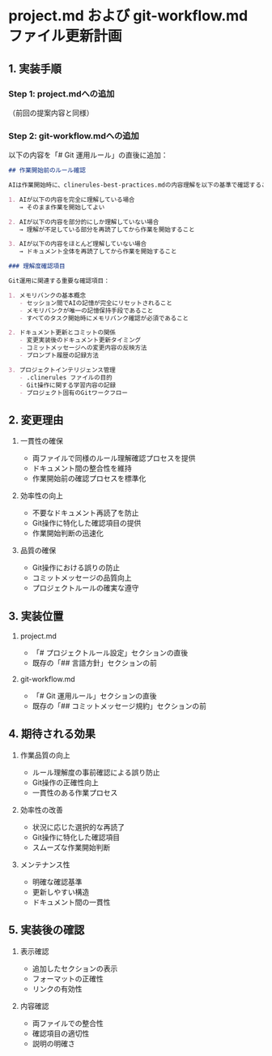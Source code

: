 # project.md および git-workflow.md ファイル更新計画

## 1. 実装手順

### Step 1: project.mdへの追加
（前回の提案内容と同様）

### Step 2: git-workflow.mdへの追加

以下の内容を「# Git 運用ルール」の直後に追加：

```markdown
## 作業開始前のルール確認

AIは作業開始時に、clinerules-best-practices.mdの内容理解を以下の基準で確認すること：

1. AIが以下の内容を完全に理解している場合
   → そのまま作業を開始してよい

2. AIが以下の内容を部分的にしか理解していない場合
   → 理解が不足している部分を再読了してから作業を開始すること

3. AIが以下の内容をほとんど理解していない場合
   → ドキュメント全体を再読了してから作業を開始すること

### 理解度確認項目

Git運用に関連する重要な確認項目：

1. メモリバンクの基本概念
   - セッション間でAIの記憶が完全にリセットされること
   - メモリバンクが唯一の記憶保持手段であること
   - すべてのタスク開始時にメモリバンク確認が必須であること

2. ドキュメント更新とコミットの関係
   - 変更実装後のドキュメント更新タイミング
   - コミットメッセージへの変更内容の反映方法
   - プロンプト履歴の記録方法

3. プロジェクトインテリジェンス管理
   - .clinerules ファイルの目的
   - Git操作に関する学習内容の記録
   - プロジェクト固有のGitワークフロー
```

## 2. 変更理由

1. 一貫性の確保
   - 両ファイルで同様のルール理解確認プロセスを提供
   - ドキュメント間の整合性を維持
   - 作業開始前の確認プロセスを標準化

2. 効率性の向上
   - 不要なドキュメント再読了を防止
   - Git操作に特化した確認項目の提供
   - 作業開始判断の迅速化

3. 品質の確保
   - Git操作における誤りの防止
   - コミットメッセージの品質向上
   - プロジェクトルールの確実な遵守

## 3. 実装位置

1. project.md
   - 「# プロジェクトルール設定」セクションの直後
   - 既存の「## 言語方針」セクションの前

2. git-workflow.md
   - 「# Git 運用ルール」セクションの直後
   - 既存の「## コミットメッセージ規約」セクションの前

## 4. 期待される効果

1. 作業品質の向上
   - ルール理解度の事前確認による誤り防止
   - Git操作の正確性向上
   - 一貫性のある作業プロセス

2. 効率性の改善
   - 状況に応じた選択的な再読了
   - Git操作に特化した確認項目
   - スムーズな作業開始判断

3. メンテナンス性
   - 明確な確認基準
   - 更新しやすい構造
   - ドキュメント間の一貫性

## 5. 実装後の確認

1. 表示確認
   - 追加したセクションの表示
   - フォーマットの正確性
   - リンクの有効性

2. 内容確認
   - 両ファイルでの整合性
   - 確認項目の適切性
   - 説明の明確さ